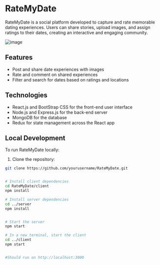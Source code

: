 # RateMyDate

RateMyDate is a social platform developed to capture and rate memorable dating experiences. Users can share stories, upload images, and assign ratings to their dates, creating an interactive and engaging community.

![image](https://github.com/CalvinSalsali04/RateMyDate/assets/108155748/19a3e7a6-eb0b-4624-b317-6707836ed747)


## Features

- Post and share date experiences with images
- Rate and comment on shared experiences
- Filter and search for dates based on ratings and locations

## Technologies

- React.js and BootStrap CSS for the front-end user interface
- Node.js and Express.js for the back-end server
- MongoDB for the database
- Redux for state management across the React app

## Local Development

To run RateMyDate locally:

1. Clone the repository:
```sh
git clone https://github.com/yourusername/RateMyDate.git


# Install client dependencies
cd RateMyDate/client
npm install

# Install server dependencies
cd ../server
npm install


# Start the server
npm start

# In a new terminal, start the client
cd ../client
npm start


#Should run on http://localhost:3000
